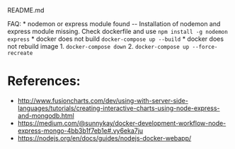 README.md

FAQ:
    * nodemon or express module found --
        Installation of nodemon and express module missing. Check dockerfile and use `npm install -g nodemon express`
    * docker does not build
        `docker-compose up --build`
    * docker does not rebuild image
        1. `docker-compose down`
        2. `docker-compose up --force-recreate`


# References:
- http://www.fusioncharts.com/dev/using-with-server-side-languages/tutorials/creating-interactive-charts-using-node-express-and-mongodb.html
- https://medium.com/@sunnykay/docker-development-workflow-node-express-mongo-4bb3b1f7eb1e#.vy6eka7ju
- https://nodejs.org/en/docs/guides/nodejs-docker-webapp/